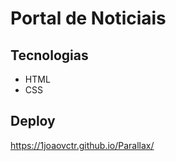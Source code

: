# Portal de Noticiais

## Tecnologias
- HTML
- CSS

## Deploy
https://1joaovctr.github.io/Parallax/
